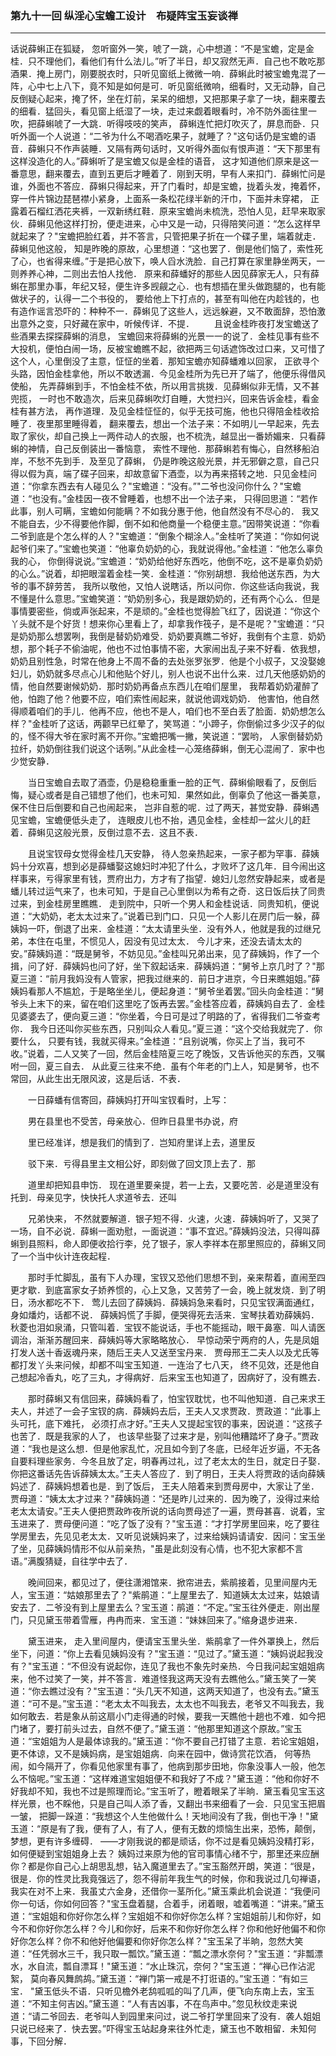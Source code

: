 ### 第九十一回 纵淫心宝蟾工设计　布疑阵宝玉妄谈禅
----
    




话说薛蝌正在狐疑，    忽听窗外一笑，唬了一跳，心中想道：“不是宝蟾，定是金桂．只不理他们，看他们有什么法儿。”听了半日，却又寂然无声．自己也不敢吃那酒果．掩上房门，刚要脱衣时，只听见窗纸上微微一响．薛蝌此时被宝蟾鬼混了一阵，心中七上八下，竟不知是如何是可．听见窗纸微响，细看时，又无动静，自己反倒疑心起来，掩了怀，坐在灯前，呆呆的细想，又把那果子拿了一块，翻来覆去的细看．猛回头，看见窗上纸湿了一块，走过来觑着眼看时，冷不防外面往里一吹，把薛蝌唬了一大跳．听得吱吱的笑声，    薛蝌连忙把灯吹灭了，屏息而卧．只听外面一个人说道：“二爷为什么不喝酒吃果子，就睡了？"这句话仍是宝蟾的语音．薛蝌只不作声装睡．又隔有两句话时，又听得外面似有恨声道：“天下那里有这样没造化的人。”薛蝌听了是宝蟾又似是金桂的语音，    这才知道他们原来是这一番意思，翻来覆去，直到五更后才睡着了．刚到天明，早有人来扣门．薛蝌忙问是谁，外面也不答应．薛蝌只得起来，开了门看时，却是宝蟾，拢着头发，掩着怀，穿一件片锦边琵琶襟小紧身，上面系一条松花绿半新的汗巾，下面并未穿裙，    正露着石榴红洒花夹裤，一双新绣红鞋．原来宝蟾尚未梳洗，恐怕人见，赶早来取家伙．薛蝌见他这样打扮，便走进来，心中又是一动，只得陪笑问道：“怎么这样早就起来了？"宝蟾把脸红着，并不答言，只管把果子折在一个碟子里，端着就走．薛蝌见他这般，    知是昨晚的原故，心里想道：“这也罢了．倒是他们恼了，索性死了心，也省得来缠。”于是把心放下，唤人舀水洗脸．自己打算在家里静坐两天，一则养养心神，二则出去怕人找他．    原来和薛蟠好的那些人因见薛家无人，只有薛蝌在那里办事，年纪又轻，便生许多觊觎之心．也有想插在里头做跑腿的，也有能做状子的，认得一二个书役的，    要给他上下打点的，甚至有叫他在内趁钱的，也有造作谣言恐吓的：种种不一．薛蝌见了这些人，远远躲避，又不敢面辞，恐怕激出意外之变，只好藏在家中，听候传详．不提．
　　且说金桂昨夜打发宝蟾送了些酒果去探探薛蝌的消息，    宝蟾回来将薛蝌的光景一一的说了．金桂见事有些不大投机，便怕白闹一场，反被宝蟾瞧不起，欲把两三句话遮饰改过口来，又可惜了这个人，心里倒没了主意，怔怔的坐着．那知宝蟾亦知薛蟠难以回家，    正欲寻个头路，因怕金桂拿他，所以不敢透漏．今见金桂所为先已开了端了，他便乐得借风使船，    先弄薛蝌到手，不怕金桂不依，所以用言挑拨．见薛蝌似非无情，又不甚兜揽，    一时也不敢造次，后来见薛蝌吹灯自睡，大觉扫兴，回来告诉金桂，看金桂有甚方法，    再作道理．及见金桂怔怔的，似乎无技可施，他也只得陪金桂收拾睡了．夜里那里睡得着，    翻来覆去，想出一个法子来：不如明儿一早起来，先去取了家伙，却自己换上一两件动人的衣服，也不梳洗，越显出一番娇媚来．只看薛蝌的神情，自己反倒装出一番恼意，    索性不理他．那薛蝌若有悔心，自然移船泊岸，不愁不先到手．及至见了薛蝌，    仍是昨晚这般光景，并无邪僻之意，自己只得以假为真，端了碟子回来，却故意留下酒壶，以为再来搭转之地．只见金桂问道：“你拿东西去有人碰见么？"宝蟾道：“没有。”"二爷也没问你什么？"宝蟾道：“也没有。”金桂因一夜不曾睡着，也想不出一个法子来，    只得回思道：“若作此事，别人可瞒，宝蟾如何能瞒？不如我分惠于他，他自然没有不尽心的．    我又不能自去，少不得要他作脚，倒不如和他商量一个稳便主意。”因带笑说道：“你看二爷到底是个怎么样的人？"宝蟾道：“倒象个糊涂人。”金桂听了笑道：“你如何说起爷们来了。”宝蟾也笑道：“他辜负奶奶的心，我就说得他。”金桂道：“他怎么辜负我的心，    你倒得说说。”宝蟾道：“奶奶给他好东西吃，他倒不吃，这不是辜负奶奶的心么。”说着，却把眼溜着金桂一笑．金桂道：“你别胡想．我给他送东西，为大爷的事不辞劳苦，    我所以敬他，又怕人说瞎话，所以问你．你这些话向我说，我不懂是什么意思。”宝蟾笑道：“奶奶别多心，我是跟奶奶的，还有两个心么．但是事情要密些，倘或声张起来，不是顽的。”金桂也觉得脸飞红了，因说道：“你这个丫头就不是个好货！想来你心里看上了，却拿我作筏子，是不是呢？"宝蟾道：“只是奶奶那么想罢咧，我倒是替奶奶难受．奶奶要真瞧二爷好，我倒有个主意．奶奶想，那个耗子不偷油呢，他也不过怕事情不密，大家闹出乱子来不好看．依我想，奶奶且别性急，时常在他身上不周不备的去处张罗张罗．他是个小叔子，又没娶媳妇儿，奶奶就多尽点心儿和他贴个好儿，别人也说不出什么来．过几天他感奶奶的情，他自然要谢候奶奶．那时奶奶再备点东西儿在咱们屋里，    我帮着奶奶灌醉了他，怕跑了他？他要不应，咱们索性闹起来，就说他调戏奶奶．    他害怕，他自然得顺着咱们的手儿．他再不应，他也不是人，咱们也不至白丢了脸面．奶奶想怎么样？"金桂听了这话，两颧早已红晕了，笑骂道：“小蹄子，你倒偷过多少汉子的似的，怪不得大爷在家时离不开你。”宝蟾把嘴一撇，笑说道：“罢哟，    人家倒替奶奶拉纤，奶奶倒往我们说这个话咧。”从此金桂一心笼络薛蝌，倒无心混闹了．家中也少觉安静．

　　当日宝蟾自去取了酒壶，仍是稳稳重重一脸的正气．薛蝌偷眼看了，反倒后悔，疑心或者是自己错想了他们，也未可知．果然如此，倒辜负了他这一番美意，保不住日后倒要和自己也闹起来，    岂非自惹的呢．过了两天，甚觉安静．薛蝌遇见宝蟾，宝蟾便低头走了，    连眼皮儿也不抬，遇见金桂，金桂却一盆火儿的赶着．薛蝌见这般光景，反倒过意不去．这且不表．

　　且说宝钗母女觉得金桂几天安静，    待人忽亲热起来，一家子都为罕事．薛姨妈十分欢喜，想到必是薛蟠娶这媳妇时冲犯了什么，才败坏了这几年．目今闹出这样事来，亏得家里有钱，贾府出力，方才有了指望．媳妇儿忽然安静起来，或者是蟠儿转过运气来了，也未可知，于是自己心里倒以为希有之奇．这日饭后扶了同贵过来，到金桂房里瞧瞧．    走到院中，只听一个男人和金桂说话．同贵知机，便说道：“大奶奶，老太太过来了。”说着已到门口．只见一个人影儿在房门后一躲，薛姨妈一吓，倒退了出来．金桂道：“太太请里头坐．没有外人，他就是我的过继兄弟，本住在屯里，不惯见人，因没有见过太太．    今儿才来，还没去请太太的安。”薛姨妈道：“既是舅爷，不妨见见。”金桂叫兄弟出来，见了薛姨妈，作了一个揖，问了好．薛姨妈也问了好，坐下叙起话来．薛姨妈道：“舅爷上京几时了？"那夏三道：“前月我妈没有人管家，把我过继来的．前日才进京，今日来瞧姐姐。”薛姨妈看那人不尴尬，于是略坐坐儿，便起身道：“舅爷坐着罢。”回头向金桂道：“舅爷头上末下的来，留在咱们这里吃了饭再去罢。”金桂答应着，薛姨妈自去了．金桂见婆婆去了，便向夏三道：“你坐着，今日可是过了明路的了，省得我们二爷查考你．    我今日还叫你买些东西，只别叫众人看见。”夏三道：“这个交给我就完了．你要什么，    只要有钱，我就买得来。”金桂道：“且别说嘴，你买上了当，我可不收。”说着，二人又笑了一回，然后金桂陪夏三吃了晚饭，又告诉他买的东西，又嘱咐一回，夏三自去．    从此夏三往来不绝．虽有个年老的门上人，知是舅爷，也不常回，从此生出无限风波，这是后话．不表．

　　一日薛蟠有信寄回，薛姨妈打开叫宝钗看时，上写：

　　男在县里也不受苦，母亲放心．但昨日县里书办说，府

　　里已经准详，想是我们的情到了．岂知府里详上去，道里反

　　驳下来．亏得县里主文相公好，即刻做了回文顶上去了．那

　　道里却把知县申饬．    现在道里要亲提，若一上去，又要吃苦．必是道里没有托到．母亲见字，快快托人求道爷去．还叫

　　兄弟快来，    不然就要解道．银子短不得．火速，火速．薛姨妈听了，又哭了一场，自不必说．薛蝌一面劝慰，一面说道：“事不宜迟。”薛姨妈没法，只得叫薛蝌到县照料，命人即便收拾行李，兑了银子，家人李祥本在那里照应的，薛蝌又同了一个当中伙计连夜起程．

　　那时手忙脚乱，虽有下人办理，宝钗又恐他们思想不到，亲来帮着，直闹至四更才歇．到底富家女子娇养惯的，心上又急，又苦劳了一会，晚上就发烧．到了明日，汤水都吃不下．    莺儿去回了薛姨妈．薛姨妈急来看时，只见宝钗满面通红，身如燔灼，话都不说．    薛姨妈慌了手脚，便哭得死去活来．宝琴扶着劝薛姨妈．秋菱也泪如泉涌，只管叫着．宝钗不能说话，手也不能摇动，眼干鼻塞．叫人请医调治，渐渐苏醒回来．薛姨妈等大家略略放心．    早惊动荣宁两府的人，先是凤姐打发人送十香返魂丹来，随后王夫人又送至宝丹来．    贾母邢王二夫人以及尤氏等都打发丫头来问候，却都不叫宝玉知道．一连治了七八天，    终不见效，还是他自己想起冷香丸，吃了三丸，才得病好．后来宝玉也知道了，因病好了，没有瞧去．

　　那时薛蝌又有信回来，薛姨妈看了，怕宝钗耽忧，也不叫他知道．自己来求王夫人，并述了一会子宝钗的病．薛姨妈去后，王夫人又求贾政．贾政道：“此事上头可托，底下难托，    必须打点才好。”王夫人又提起宝钗的事来，因说道：“这孩子也苦了．既是我家的人了，    也该早些娶了过来才是，别叫他糟踏坏了身子。”贾政道：“我也是这么想．但是他家乱忙，况且如今到了冬底，已经年近岁逼，不无各自要料理些家务．今冬且放了定，明春再过礼，过了老太太的生日，就定日子娶．你把这番话先告诉薛姨太太。”王夫人答应了．到了明日，王夫人将贾政的话向薛姨妈述了．薛姨妈想着也是．到了饭后，    王夫人陪着来到贾母房中，大家让了坐．贾母道：“姨太太才过来？"薛姨妈道：“还是昨儿过来的．因为晚了，没得过来给老太太请安。”王夫人便把贾政昨夜所说的话向贾母述了一遍，贾母甚喜．说着，宝玉进来了．贾母便问道：“吃了饭了没有？"宝玉道：“才打学房里回来，吃了要往学房里去，先见见老太太．又听见说姨妈来了，过来给姨妈请请安．因问：宝玉坐了坐，见薛姨妈情形不似从前亲热，"虽是此刻没有心情，也不犯大家都不言语。”满腹猜疑，自往学中去了．

　　晚间回来，都见过了，便往潇湘馆来．掀帘进去，紫鹃接着，见里间屋内无人，宝玉道：“姑娘那里去了？"紫鹃道：“上屋里去了．知道姨太太过来，姑娘请安去了．二爷没有到上屋里去么？宝玉道：鹃道：“不定。”宝玉往外便走．刚出屋门，只见黛玉带着雪雁，冉冉而来．宝玉道：“妹妹回来了。”缩身退步进来．

　　黛玉进来，    走入里间屋内，便请宝玉里头坐．紫鹃拿了一件外罩换上，然后坐下，问道：“你上去看见姨妈没有？"宝玉道：“见过了。”黛玉道：“姨妈说起我没有？"宝玉道：“不但没有说起你，连见了我也不象先时亲热．今日我问起宝姐姐病来，他不过笑了一笑，并不答言．难道怪我这两天没有去瞧他么。”黛玉笑了一笑道：“你去瞧过没有？"宝玉道：“头几天不知道，这两天知道了，也没有去。”黛玉道：“可不是。”宝玉道：“老太太不叫我去，太太也不叫我去，老爷又不叫我去，我如何敢去．若是象从前这扇小门走得通的时候，要我一天瞧他十趟也不难．如今把门堵了，要打前头过去，自然不便了。”黛玉道：“他那里知道这个原故。”宝玉道：“宝姐姐为人是最体谅我的。”黛玉道：“你不要自己打错了主意．若论宝姐姐，更不体谅，又不是姨妈病，是宝姐姐病．向来在园中，做诗赏花饮酒，    何等热闹，如今隔开了，你看见他家里有事了，他病到那步田地，你象没事人一般，他怎么不恼呢。”宝玉道：“这样难道宝姐姐便不和我好了不成？"黛玉道：“他和你好不好我却不知，我也不过是照理而论。”宝玉听了，瞪着眼呆了半晌．黛玉看见宝玉这样光景，也不睬他，只是自己叫人添了香，又翻出书来细看了一会．只见宝玉把眉一皱，    把脚一跺道：“我想这个人生他做什么！天地间没有了我，倒也干净！"黛玉道：“原是有了我，便有了人，有了人，便有无数的烦恼生出来，恐怖，颠倒，梦想，更有许多缠碍．    ――才刚我说的都是顽话，你不过是看见姨妈没精打彩，如何便疑到宝姐姐身上去？    姨妈过来原为他的官司事情心绪不宁，那里还来应酬你？都是你自己心上胡思乱想，钻入魔道里去了。”宝玉豁然开朗，笑道：“很是，很是．你的性灵比我竟强远了，怨不得前年我生气的时候，你和我说过几句禅语，我实在对不上来．我虽丈六金身，还借你一茎所化。”黛玉乘此机会说道：“我便问你一句话，你如何回答？"宝玉盘着腿，合着手，闭着眼，嘘着嘴道：“讲来。”黛玉道：“宝姐姐和你好你怎么样？宝姐姐不和你好你怎么样？宝姐姐前儿和你好，如今不和你好你怎么样？今儿和你好，后来不和你好你怎么样？你和他好他偏不和你好你怎么样？你不和他好他偏要和你好你怎么样？"宝玉呆了半晌，忽然大笑道：“任凭弱水三千，我只取一瓢饮。”黛玉道：“瓢之漂水奈何？"宝玉道：“非瓢漂水，水自流，瓢自漂耳！"黛玉道：“水止珠沉，奈何？"宝玉道：“禅心已作沾泥絮，    莫向春风舞鹧鸪。”黛玉道：“禅门第一戒是不打诳语的。”宝玉道：“有如三宝．    "黛玉低头不语．只听见檐外老鸹呱呱的叫了几声，便飞向东南上去，宝玉道：“不知主何吉凶。”黛玉道：“人有吉凶事，不在鸟声中。”忽见秋纹走来说道：“请二爷回去．老爷叫人到园里来问过，说二爷打学里回来了没有．袭人姐姐只说已经来了．快去罢。”吓得宝玉站起身来往外忙走，黛玉也不敢相留．未知何事，下回分解．